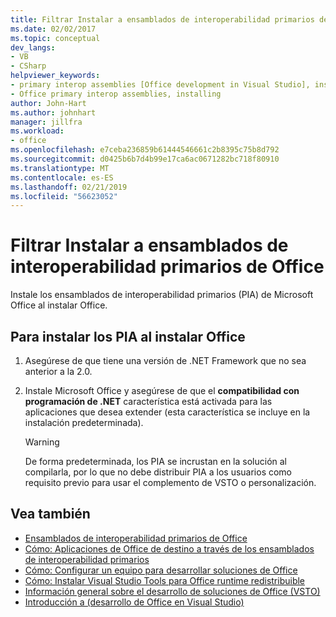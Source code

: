 ```yaml
---
title: Filtrar Instalar a ensamblados de interoperabilidad primarios de Office
ms.date: 02/02/2017
ms.topic: conceptual
dev_langs:
- VB
- CSharp
helpviewer_keywords:
- primary interop assemblies [Office development in Visual Studio], installing
- Office primary interop assemblies, installing
author: John-Hart
ms.author: johnhart
manager: jillfra
ms.workload:
- office
ms.openlocfilehash: e7ceba236859b61444546661c2b8395c75b8d792
ms.sourcegitcommit: d0425b6b7d4b99e17ca6ac0671282bc718f80910
ms.translationtype: MT
ms.contentlocale: es-ES
ms.lasthandoff: 02/21/2019
ms.locfileid: "56623052"
---
```

# <a name="how-to-install-office-primary-interop-assemblies"></a>Filtrar Instalar a ensamblados de interoperabilidad primarios de Office
  Instale los ensamblados de interoperabilidad primarios (PIA) de Microsoft Office al instalar Office.

## <a name="to-install-the-pias-when-you-install-office"></a>Para instalar los PIA al instalar Office

1.  Asegúrese de que tiene una versión de .NET Framework que no sea anterior a la 2.0.

2.  Instale Microsoft Office y asegúrese de que el **compatibilidad con programación de .NET** característica está activada para las aplicaciones que desea extender (esta característica se incluye en la instalación predeterminada).

    > [!WARNING]
    >  De forma predeterminada, los PIA se incrustan en la solución al compilarla, por lo que no debe distribuir PIA a los usuarios como requisito previo para usar el complemento de VSTO o personalización.

## <a name="see-also"></a>Vea también
- [Ensamblados de interoperabilidad primarios de Office](../vsto/office-primary-interop-assemblies.md)
- [Cómo: Aplicaciones de Office de destino a través de los ensamblados de interoperabilidad primarios](../vsto/how-to-target-office-applications-through-primary-interop-assemblies.md)
- [Cómo: Configurar un equipo para desarrollar soluciones de Office](../vsto/how-to-configure-a-computer-to-develop-office-solutions.md)
- [Cómo: Instalar Visual Studio Tools para Office runtime redistribuible](../vsto/how-to-install-the-visual-studio-tools-for-office-runtime-redistributable.md)
- [Información general sobre el desarrollo de soluciones de Office &#40;VSTO&#41;](../vsto/office-solutions-development-overview-vsto.md)
- [Introducción a &#40;desarrollo de Office en Visual Studio&#41;](../vsto/getting-started-office-development-in-visual-studio.md)
